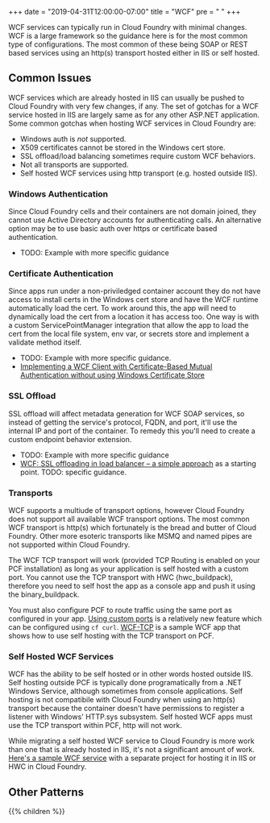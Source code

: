 +++
date = "2019-04-31T12:00:00-07:00"
title = "WCF"
pre = "<i class='fa fa-phone'></i> "
+++


WCF services can typically run in Cloud Foundry with minimal changes. WCF is a large framework so the guidance here is for the most common type of configurations. The most common of these being SOAP or REST based services using an http(s) transport hosted either in IIS or self hosted.

## Common Issues

WCF services which are already hosted in IIS can usually be pushed to Cloud Foundry with very few changes, if any. The set of gotchas for a WCF service hosted in IIS are largely same as for any other ASP.NET application. Some common gotchas when hosting WCF services in Cloud Foundry are:

- Windows auth is _not_ supported.
- X509 certificates cannot be stored in the Windows cert store.
- SSL offload/load balancing sometimes require custom WCF behaviors.
- Not all transports are supported.
- Self hosted WCF services using http transport (e.g. hosted outside IIS).

### Windows Authentication

Since Cloud Foundry cells and their containers are not domain joined, they cannot use Active Directory accounts for authenticating calls. An alternative option may be to use basic auth over https or certificate based authentication.

- TODO: Example with more specific guidance

### Certificate Authentication

Since apps run under a non-priviledged container account they do not have access to install certs in the Windows cert store and have the WCF runtime automatically load the cert. To work around this, the app will need to dynamically load the cert from a location it has access too. One way is with a custom ServicePointManager integration that allow the app to load the cert from the local file system, env var, or secrets store and implement a validate method itself.

- TODO: Example with more specific guidance.
- [Implementing a WCF Client with Certificate-Based Mutual Authentication without using Windows Certificate Store](https://blog.kloud.com.au/2015/11/23/implementing-a-wcf-client-with-certificate-based-mutual-authentication-without-using-windows-certificate-store/)

### SSL Offload

SSL offload will affect metadata generation for WCF SOAP services, so instead of getting the service's protocol, FQDN, and port, it'll use the internal IP and port of the container. To remedy this you'll need to create a custom endpoint behavior extension.

- TODO: Example with more specific guidance
- [WCF: SSL offloading in load balancer – a simple approach](https://blogs.msdn.microsoft.com/dsnotes/2016/05/14/wcf-ssl-offloading-in-load-balancer-a-simple-approach/) as a starting point. TODO: specific guidance.

### Transports

WCF supports a multiude of transport options, however Cloud Foundry does not support all available WCF transport options. The most common WCF transport is http(s) which fortunately is the bread and butter of Cloud Foundry. Other more esoteric transports like MSMQ and named pipes are not supported within Cloud Foundry.

The WCF TCP transport will work (provided TCP Routing is enabled on your PCF installation) as long as your application is self hosted with a custom port. You cannot use the TCP transport with HWC (hwc_buildpack), therefore you need to self host the app as a console app and push it using the binary_buildpack.

You must also configure PCF to route traffic using the same port as configured in your app. [Using custom ports](https://docs.cloudfoundry.org/devguide/custom-ports.html) is a relatively new feature which can be configured using `cf curl`. [WCF-TCP](https://github.com/greenhouse-org/wcf-tcp) is a sample WCF app that shows how to use self hosting with the TCP transport on PCF.

### Self Hosted WCF Services

WCF has the ability to be self hosted or in other words hosted outside IIS. Self hosting outside PCF is typically done programatically from a .NET Windows Service, although sometimes from console applications. Self hosting is not compatibile with Cloud Foundry when using an http(s) transport because the container doesn't have permissions to register a listener with Windows' HTTP.sys subsystem. Self hosted WCF apps must use the TCP transport within PCF, http will not work.

While migrating a self hosted WCF service to Cloud Foundry is more work than one that is already hosted in IIS, it's not a significant amount of work. [Here's a sample WCF service](https://github.com/sneal/WCFServiceSample) with a separate project for hosting it in IIS or HWC in Cloud Foundry.

## Other Patterns

{{% children  %}}
